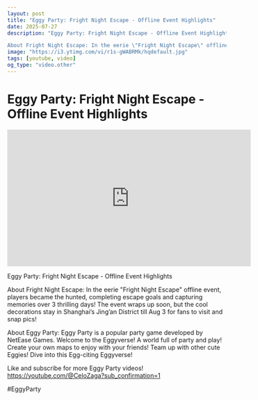 ```yaml
---
layout: post
title: "Eggy Party: Fright Night Escape - Offline Event Highlights"
date: 2025-07-27
description: "Eggy Party: Fright Night Escape - Offline Event Highlights

About Fright Night Escape: In the eerie \"Fright Night Escape\" offline event, players becam..."
image: "https://i3.ytimg.com/vi/r1s-gWABRMk/hqdefault.jpg"
tags: [youtube, video]
og_type: "video.other"
---
```


<script type="application/ld+json">
{
  "@context": "http://schema.org",
  "@type": "VideoObject",
  "name": "Eggy Party: Fright Night Escape - Offline Event Highlights",
  "description": "Eggy Party: Fright Night Escape - Offline Event Highlights\n\nAbout Fright Night Escape: In the eerie \\\"Fright Night Escape\\\" offline event, players became the hunted, completing escape goals and capturing memories over 3 thrilling days! The event wraps up soon, but the cool decorations stay in Shanghai\u2019s Jing\u2019an District till Aug 3 for fans to visit and snap pics! \n\nAbout Eggy Party: Eggy Party is a popular party game developed by NetEase Games. Welcome to the Eggyverse! A world full of party and play! Create your own maps to enjoy with your friends! Team up with other cute Eggies! Dive into this Egg-citing Eggyverse!\n\nLike and subscribe for more Eggy Party videos! https://youtube.com/@CeloZaga?sub_confirmation=1 \n\n#EggyParty",
  "thumbnailUrl": "https://i3.ytimg.com/vi/r1s-gWABRMk/hqdefault.jpg",
  "uploadDate": "2025-07-27T14:01:22",
  "embedUrl": "https://www.youtube.com/embed/r1s-gWABRMk",
  "publisher": {
    "@type": "Person",
    "name": "Celo Zaga"
  },
  "mainEntityOfPage": {
    "@type": "WebPage",
    "@id": "https://celozaga.github.io/2025/07/27/eggy-party:-fright-night-escape---offline-event-highlights-r1s-gWABRMk.html"
  },
  "duration": "PT0M0S"
}
</script>

<script type="application/ld+json">
{
  "@context": "http://schema.org",
  "@type": "BlogPosting",
  "headline": "Eggy Party: Fright Night Escape - Offline Event Highlights",
  "image": "https://i3.ytimg.com/vi/r1s-gWABRMk/hqdefault.jpg",
  "publisher": {
    "@type": "Person",
    "name": "Celo Zaga"
  },
  "url": "https://celozaga.github.io/2025/07/27/eggy-party:-fright-night-escape---offline-event-highlights-r1s-gWABRMk.html",
  "datePublished": "2025-07-27T14:01:22",
  "dateCreated": "2025-07-27T14:01:22",
  "dateModified": "2025-07-27T14:01:22",
  "description": "Eggy Party: Fright Night Escape - Offline Event Highlights\n\nAbout Fright Night Escape: In the eerie \\\"Fright Night Escape\\\" offline event, players becam...",
  "author": {
    "@type": "Person",
    "name": "Celo Zaga"
  },
  "mainEntityOfPage": {
    "@type": "WebPage",
    "@id": "https://celozaga.github.io/2025/07/27/eggy-party:-fright-night-escape---offline-event-highlights-r1s-gWABRMk.html"
  }
}
</script>

<h1 class="youtube-post-title">Eggy Party: Fright Night Escape - Offline Event Highlights</h1>

<iframe width="560" height="315" src="https://www.youtube.com/embed/r1s-gWABRMk" class="youtube-post-embed" frameborder="0" allowfullscreen></iframe>

<p class="youtube-post-description">Eggy Party: Fright Night Escape - Offline Event Highlights

About Fright Night Escape: In the eerie "Fright Night Escape" offline event, players became the hunted, completing escape goals and capturing memories over 3 thrilling days! The event wraps up soon, but the cool decorations stay in Shanghai’s Jing’an District till Aug 3 for fans to visit and snap pics! 

About Eggy Party: Eggy Party is a popular party game developed by NetEase Games. Welcome to the Eggyverse! A world full of party and play! Create your own maps to enjoy with your friends! Team up with other cute Eggies! Dive into this Egg-citing Eggyverse!

Like and subscribe for more Eggy Party videos! https://youtube.com/@CeloZaga?sub_confirmation=1 

#EggyParty</p>
